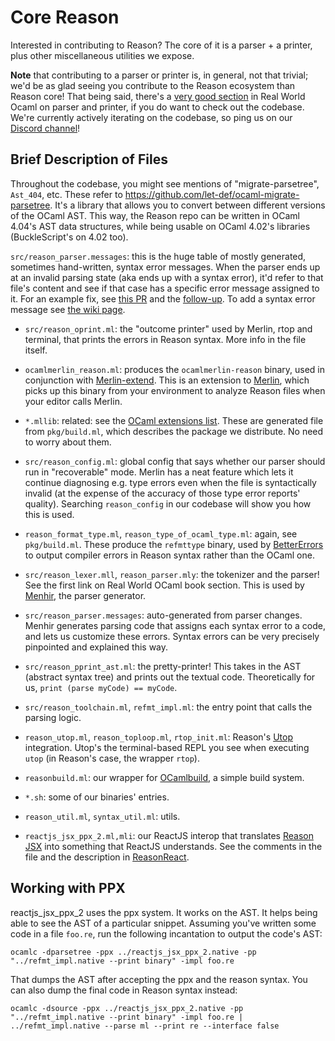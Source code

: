 # Core Reason

Interested in contributing to Reason? The core of it is a parser + a printer, plus other miscellaneous utilities we expose.

**Note** that contributing to a parser or printer is, in general, not that trivial; we'd be as glad seeing you contribute to the Reason ecosystem than Reason core! That being said, there's a [very good section](https://realworldocaml.org/v1/en/html/parsing-with-ocamllex-and-menhir.html) in Real World Ocaml on parser and printer, if you do want to check out the codebase. We're currently actively iterating on the codebase, so ping us on our [Discord channel](discord.gg/reasonml)!

## Brief Description of Files

Throughout the codebase, you might see mentions of "migrate-parsetree", `Ast_404`, etc. These refer to https://github.com/let-def/ocaml-migrate-parsetree. It's a library that allows you to convert between different versions of the OCaml AST. This way, the Reason repo can be written in OCaml 4.04's AST data structures, while being usable on OCaml 4.02's libraries (BuckleScript's on 4.02 too).

`src/reason_parser.messages`: this is the huge table of mostly generated, sometimes hand-written, syntax error messages. When the parser ends up at an invalid parsing state (aka ends up with a syntax error), it'd refer to that file's content and see if that case has a specific error message assigned to it. For an example fix, see [this PR](https://github.com/facebook/reason/pull/1018) and the [follow-up](https://github.com/facebook/reason/pull/1033). To add a syntax error message see [the wiki page](https://github.com/facebook/reason/wiki/Add-a-Menhir-error-message).

- `src/reason_oprint.ml`: the "outcome printer" used by Merlin, rtop and terminal, that prints the errors in Reason syntax. More info in the file itself.

- `ocamlmerlin_reason.ml`: produces the `ocamlmerlin-reason` binary, used in conjunction with [Merlin-extend](https://github.com/let-def/merlin-extend). This is an extension to [Merlin](https://github.com/ocaml/merlin), which picks up this binary from your environment to analyze Reason files when your editor calls Merlin.

- `*.mllib`: related: see the [OCaml extensions list](https://github.com/facebook/reason/wiki/OCaml-Ecosystem-Extensions-List). These are generated file from `pkg/build.ml`, which describes the package we distribute. No need to worry about them.

- `src/reason_config.ml`: global config that says whether our parser should run in "recoverable" mode. Merlin has a neat feature which lets it continue diagnosing e.g. type errors even when the file is syntactically invalid (at the expense of the accuracy of those type error reports' quality). Searching `reason_config` in our codebase will show you how this is used.

- `reason_format_type.ml`, `reason_type_of_ocaml_type.ml`: again, see `pkg/build.ml`. These produce the `refmttype` binary, used by [BetterErrors](refmttype) to output compiler errors in Reason syntax rather than the OCaml one.

- `src/reason_lexer.mll`, `reason_parser.mly`: the tokenizer and the parser! See the first link on Real World OCaml book section. This is used by [Menhir](http://gallium.inria.fr/~fpottier/menhir/), the parser generator.

- `src/reason_parser.messages`: auto-generated from parser changes. Menhir generates parsing code that assigns each syntax error to a code, and lets us customize these errors. Syntax errors can be very precisely pinpointed and explained this way.

- `src/reason_pprint_ast.ml`: the pretty-printer! This takes in the AST (abstract syntax tree) and prints out the textual code. Theoretically for us, `print (parse myCode) == myCode`.

- `src/reason_toolchain.ml`, `refmt_impl.ml`: the entry point that calls the parsing logic.

- `reason_utop.ml`, `reason_toploop.ml`, `rtop_init.ml`: Reason's [Utop](https://github.com/diml/utop) integration. Utop's the terminal-based REPL you see when executing `utop` (in Reason's case, the wrapper `rtop`).

- `reasonbuild.ml`: our wrapper for [OCamlbuild](https://ocaml.org/learn/tutorials/ocamlbuild/), a simple build system.

- `*.sh`: some of our binaries' entries.

- `reason_util.ml`, `syntax_util.ml`: utils.

- `reactjs_jsx_ppx_2.ml,mli`: our ReactJS interop that translates [Reason JSX](https://reasonml.github.io/guide/language/jsx) into something that ReactJS understands. See the comments in the file and the description in [ReasonReact](https://reasonml.github.io/reason-react/#reason-react-jsx).

## Working with PPX

reactjs_jsx_ppx_2 uses the ppx system. It works on the AST. It helps being able to see the AST of a particular snippet. Assuming you've written some code in a file `foo.re`, run the following incantation to output the code's AST:

```
ocamlc -dparsetree -ppx ../reactjs_jsx_ppx_2.native -pp "../refmt_impl.native --print binary" -impl foo.re
```

That dumps the AST after accepting the ppx and the reason syntax. You can also dump the final code in Reason syntax instead:

```
ocamlc -dsource -ppx ../reactjs_jsx_ppx_2.native -pp "../refmt_impl.native --print binary" -impl foo.re | ../refmt_impl.native --parse ml --print re --interface false
```
